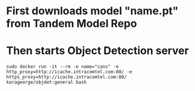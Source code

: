 # First downloads model "name.pt" from Tandem Model Repo
# Then starts Object Detection server

```
sudo docker run -it --rm -e name="cans" -e http_proxy=http://icache.intracomtel.com:80/ -e https_proxy=http://icache.intracomtel.com:80/ karageorge/objdet:general bash
```
